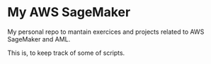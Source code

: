 # My AWS SageMaker
My personal repo to mantain exercices and projects related to AWS SageMaker and AML.  

This is, to keep track of some of scripts. 
